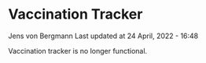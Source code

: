 Vaccination Tracker
================
Jens von Bergmann
Last updated at 24 April, 2022 - 16:48

Vaccination tracker is no longer functional.
